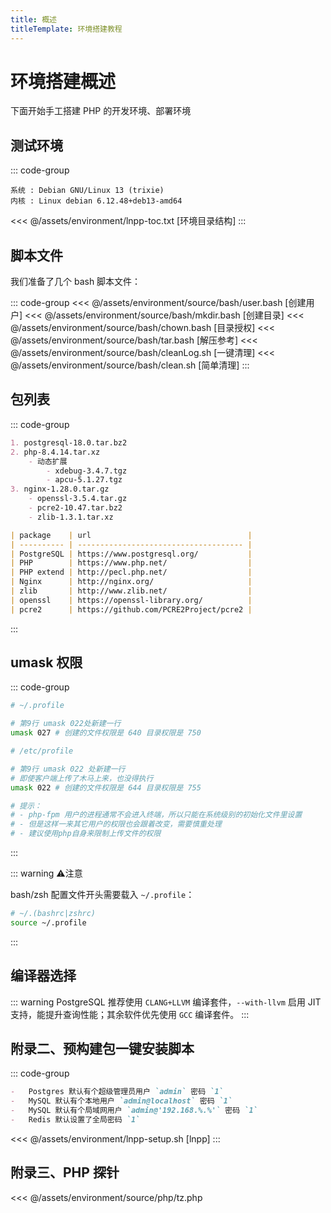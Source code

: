 ```yaml
---
title: 概述
titleTemplate: 环境搭建教程
---
```


# 环境搭建概述

下面开始手工搭建 PHP 的开发环境、部署环境

## 测试环境

::: code-group

```[debian13]
系统 : Debian GNU/Linux 13 (trixie)
内核 : Linux debian 6.12.48+deb13-amd64
```

<<< @/assets/environment/lnpp-toc.txt [环境目录结构]
:::

## 脚本文件

我们准备了几个 bash 脚本文件：

::: code-group
<<< @/assets/environment/source/bash/user.bash [创建用户]
<<< @/assets/environment/source/bash/mkdir.bash [创建目录]
<<< @/assets/environment/source/bash/chown.bash [目录授权]
<<< @/assets/environment/source/bash/tar.bash [解压参考]
<<< @/assets/environment/source/bash/cleanLog.sh [一键清理]
<<< @/assets/environment/source/bash/clean.sh [简单清理]
:::

## 包列表

::: code-group

```md [包列表]
1. postgresql-18.0.tar.bz2
2. php-8.4.14.tar.xz
    - 动态扩展
        - xdebug-3.4.7.tgz
        - apcu-5.1.27.tgz
3. nginx-1.28.0.tar.gz
    - openssl-3.5.4.tar.gz
    - pcre2-10.47.tar.bz2
    - zlib-1.3.1.tar.xz
```

```md [包下载]
| package    | url                                   |
| ---------- | ------------------------------------- |
| PostgreSQL | https://www.postgresql.org/           |
| PHP        | https://www.php.net/                  |
| PHP extend | http://pecl.php.net/                  |
| Nginx      | http://nginx.org/                     |
| zlib       | http://www.zlib.net/                  |
| openssl    | https://openssl-library.org/          |
| pcre2      | https://github.com/PCRE2Project/pcre2 |
```

:::

<!-- 引入请求生命周期 -->
<!--@include: ./trait/lifecycle.md-->

<!-- 引入用户说明 -->
<!--@include: ./trait/userinfo.md-->

<!-- 引入用户权限 -->
<!--@include: ./trait/user_power.md-->

## umask 权限

::: code-group

```bash [开发用户]
# ~/.profile

# 第9行 umask 022处新建一行
umask 027 # 创建的文件权限是 640 目录权限是 750
```

```bash [php-fpm 用户]
# /etc/profile

# 第9行 umask 022 处新建一行
# 即使客户端上传了木马上来，也没得执行
umask 022 # 创建的文件权限是 644 目录权限是 755

# 提示：
# - php-fpm 用户的进程通常不会进入终端，所以只能在系统级别的初始化文件里设置
# - 但是这样一来其它用户的权限也会跟着改变，需要慎重处理
# - 建议使用php自身来限制上传文件的权限
```

:::

::: warning :warning:注意

bash/zsh 配置文件开头需要载入 `~/.profile`：

```bash
# ~/.(bashrc|zshrc)
source ~/.profile
```

:::

## 编译器选择

::: warning PostgreSQL 推荐使用 `CLANG+LLVM` 编译套件，`--with-llvm` 启用 JIT 支持，能提升查询性能；其余软件优先使用 `GCC` 编译套件。
:::

<!-- 引入系统优化 -->
<!--@include: ./trait/kernel.md-->

<!-- 引入日志管理 -->
<!--@include: ./trait/log_management.md-->

<!-- 引入手动安装依赖 -->
<!--@include: ./trait/package_install.md-->

<!-- 引入输出重定向 -->
<!--@include: ./trait/output.md-->

## 附录二、预构建包一键安装脚本

::: code-group

```md [说明]
-   Postgres 默认有个超级管理员用户 `admin` 密码 `1`
-   MySQL 默认有个本地用户 `admin@localhost` 密码 `1`
-   MySQL 默认有个局域网用户 `admin@'192.168.%.%'` 密码 `1`
-   Redis 默认设置了全局密码 `1`
```

<<< @/assets/environment/lnpp-setup.sh [lnpp]
:::

## 附录三、PHP 探针

<<< @/assets/environment/source/php/tz.php
